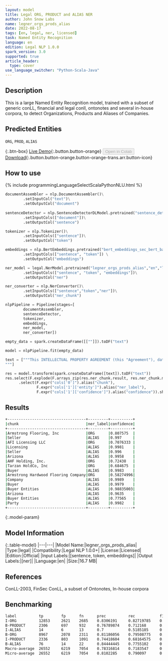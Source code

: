 ```yaml
---
layout: model
title: Legal ORG, PRODUCT and ALIAS NER
author: John Snow Labs
name: legner_orgs_prods_alias
date: 2022-08-17
tags: [en, legal, ner, licensed]
task: Named Entity Recognition
language: en
edition: Legal NLP 1.0.0
spark_version: 3.0
supported: true
article_header:
  type: cover
use_language_switcher: "Python-Scala-Java"
---
```


## Description

This is a large Named Entity Recognition model, trained with a subset of generic conLL, financial and legal conll, ontonotes and several in-house corpora, to detect Organizations, Products and Aliases of Companies.

## Predicted Entities

`ORG`, `PROD`, `ALIAS`

{:.btn-box}
[Live Demo](https://demo.johnsnowlabs.com/finance/FINNER_ORGPROD){:.button.button-orange}
<button class="button button-orange" disabled>Open in Colab</button>
[Download](https://s3.amazonaws.com/auxdata.johnsnowlabs.com/legal/models/legner_orgs_prods_alias_en_1.0.0_3.2_1660733903868.zip){:.button.button-orange.button-orange-trans.arr.button-icon}

## How to use



<div class="tabs-box" markdown="1">
{% include programmingLanguageSelectScalaPythonNLU.html %}

```python
documentAssembler = nlp.DocumentAssembler()\
        .setInputCol("text")\
        .setOutputCol("document")
        
sentenceDetector = nlp.SentenceDetectorDLModel.pretrained("sentence_detector_dl","xx")\
        .setInputCols(["document"])\
        .setOutputCol("sentence")

tokenizer = nlp.Tokenizer()\
        .setInputCols(["sentence"])\
        .setOutputCol("token")

embeddings = nlp.BertEmbeddings.pretrained("bert_embeddings_sec_bert_base","en") \
        .setInputCols(["sentence", "token"]) \
        .setOutputCol("embeddings")

ner_model = legal.NerModel.pretrained("legner_orgs_prods_alias","en","legal/models")\
        .setInputCols(["sentence", "token", "embeddings"])\
        .setOutputCol("ner")

ner_converter = nlp.NerConverter()\
        .setInputCols(["sentence","token","ner"])\
        .setOutputCol("ner_chunk")

nlpPipeline = Pipeline(stages=[
        documentAssembler,
        sentenceDetector,
        tokenizer,
        embeddings,
        ner_model,
        ner_converter])

empty_data = spark.createDataFrame([[""]]).toDF("text")

model = nlpPipeline.fit(empty_data)

text = ["""This INTELLECTUAL PROPERTY AGREEMENT (this "Agreement"), dated as of December 31, 2018 (the "Effective Date") is entered into by and between Armstrong Flooring, Inc., a Delaware corporation ("Seller") and AFI Licensing LLC, a Delaware limited liability company ("Licensing" and together with Seller, "Arizona") and AHF Holding, Inc. (formerly known as Tarzan HoldCo, Inc.), a Delaware corporation ("Buyer") and Armstrong Hardwood Flooring Company, a Tennessee corporation (the "Company" and together with Buyer the "Buyer Entities") (each of Arizona on the one hand and the Buyer Entities on the other hand, a "Party" and collectively, the "Parties").
"""]

res = model.transform(spark.createDataFrame([text]).toDF("text"))
res.select(F.explode(F.arrays_zip(res.ner_chunk.result, res.ner_chunk.metadata)).alias("cols")) \
      .select(F.expr("cols['0']").alias("chunk"),
              F.expr("cols['1']['entity']").alias("ner_label"),
              F.expr("cols['1']['confidence']").alias("confidence")).show(truncate=False)
```

</div>

## Results

```bash
+-----------------------------------+---------+----------+
|chunk                              |ner_label|confidence|
+-----------------------------------+---------+----------+
|Armstrong Flooring, Inc            |ORG      |0.807575  |
|Seller                             |ALIAS    |0.997     |
|AFI Licensing LLC                  |ORG      |0.7076333 |
|Licensing                          |ALIAS    |0.9981    |
|Seller                             |ALIAS    |0.996     |
|Arizona                            |ALIAS    |0.9958    |
|AHF Holding, Inc.                  |ORG      |0.72438   |
|Tarzan HoldCo, Inc                 |ORG      |0.684675  |
|Buyer                              |ALIAS    |0.9983    |
|Armstrong Hardwood Flooring Company|ORG      |0.58274996|
|Company                            |ALIAS    |0.9989    |
|Buyer                              |ALIAS    |0.9979    |
|Buyer Entities                     |ALIAS    |0.98835003|
|Arizona                            |ALIAS    |0.9635    |
|Buyer Entities                     |ALIAS    |0.77565   |
|Party                              |ALIAS    |0.9982    |
+-----------------------------------+---------+----------+
```

{:.model-param}
## Model Information

{:.table-model}
|---|---|
|Model Name:|legner_orgs_prods_alias|
|Type:|legal|
|Compatibility:|Legal NLP 1.0.0+|
|License:|Licensed|
|Edition:|Official|
|Input Labels:|[sentence, token, embeddings]|
|Output Labels:|[ner]|
|Language:|en|
|Size:|16.7 MB|

## References

ConLL-2003, FinSec ConLL, a subset of Ontonotes, In-house corpora

## Benchmarking

```bash
label          tp        fp      fn      prec          rec           f1
I-ORG          12853	 2621    2685    0.8306191     0.82719785    0.828905
B-PRODUCT      2306      697     932     0.76789874    0.712168      0.7389841
I-ALIAS        14        6       13      0.7           0.5185185     0.59574467
B-ORG          8967      2078    2311    0.81186056    0.79508775    0.80338657
I-PRODUCT      2336      803     1091    0.74418604    0.68164575    0.7115443
B-ALIAS        76        14      22      0.84444445    0.7755102     0.80851066
Macro-average  26552     6219    7054    0.78316814    0.7183547     0.7493626
Micro-average  26552     6219    7054    0.8102285     0.790097      0.80003613
```



